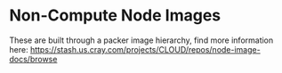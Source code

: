# Non-Compute Node Images

These are built through a packer image hierarchy,
find more information here: https://stash.us.cray.com/projects/CLOUD/repos/node-image-docs/browse
